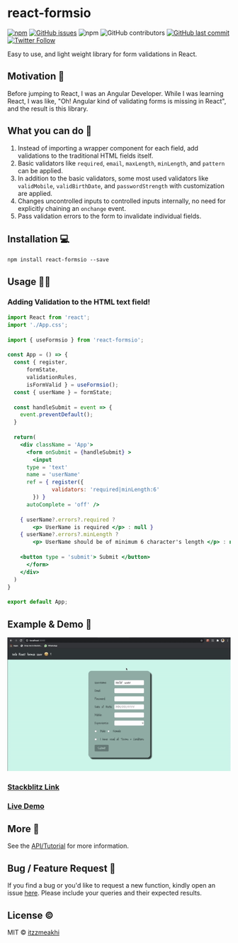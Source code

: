 # react-formsio

[![npm](https://img.shields.io/npm/v/react-formsio)](https://www.npmjs.com/package/react-formsio)   [![GitHub issues](https://img.shields.io/github/issues/itzzmeakhi/react-formsio)](https://github.com/itzzmeakhi/react-formsio/issues) ![npm](https://img.shields.io/npm/dt/react-formsio) ![GitHub contributors](https://img.shields.io/github/contributors/itzzmeakhi/react-formsio) [![GitHub last commit](https://img.shields.io/github/last-commit/itzzmeakhi/react-formsio)](https://github.com/itzzmeakhi/react-formsio) [![Twitter Follow](https://img.shields.io/twitter/follow/itzzmeakhi?style=social)](https://twitter.com/itzzmeakhi)


Easy to use, and light weight library for form validations in React.

## Motivation 💪

Before jumping to React, I was an Angular Developer. While I was learning React, I was like, "Oh!  Angular kind of validating forms is missing in React", and the result is this library.

## What you can do 🧐

1) Instead of importing a wrapper component for each field, add validations to the traditional HTML fields itself.
2) Basic validators like `required`, `email`, `maxLength`, `minLength`, and `pattern` can be applied.
3) In addition to the basic validators, some most used validators like `validMobile`, `validBirthDate`, and `passwordStrength` with customization are applied.
4) Changes uncontrolled inputs to controlled inputs internally, no need for explicitly chaining an `onchange` event. 
5) Pass validation errors to the form to invalidate individual fields.

## Installation 💻 
```
npm install react-formsio --save
```

## Usage 👨‍💻

### Adding Validation to the HTML text field!
```jsx
import React from 'react';
import './App.css';

import { useFormsio } from 'react-formsio';

const App = () => {
  const { register, 
	  formState, 
	  validationRules, 
	  isFormValid } = useFormsio();
  const { userName } = formState;
	
  const handleSubmit = event => {
    event.preventDefault();
  }
  
  return(
    <div className = 'App'>
      <form onSubmit = {handleSubmit} >
        <input
	  type = 'text'
	  name = 'userName'
	  ref = { register({
	          validators: 'required|minLength:6'
		}) }
	  autoComplete = 'off' />
	  
	{ userName?.errors?.required ? 
	    <p> UserName is required </p> : null }
	{ userName?.errors?.minLength ? 
	    <p> UserName should be of minimum 6 character's length </p> : null }

	<button type = 'submit'> Submit </button>
      </form>
    </div>
  )
}

export default App;
```

## Example & Demo 🧩


[![React Formsio Demo GIF](images/react-formsio-demo.gif)](https://react-formsio.stackblitz.io)

### [Stackblitz Link](https://stackblitz.com/edit/react-formsio?file=src/App.js)
### [Live Demo](https://react-formsio.stackblitz.io)


## More 📖 

See the [API/Tutorial](/API.md) for more information.

## Bug / Feature Request 📣

If you find a bug or you'd like to request a new function, kindly open an issue [here](https://github.com/itzzmeakhi/react-formsio/issues/new). Please include your queries and their expected results.


## License ©️

MIT © [itzzmeakhi](https://github.com/itzzmeakhi)